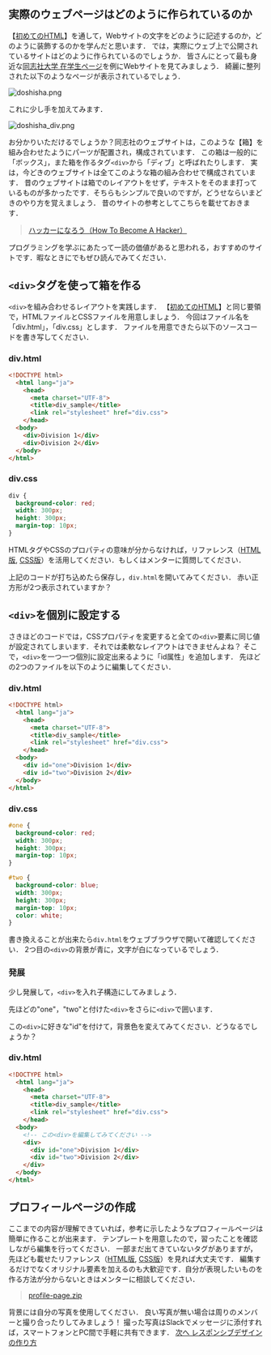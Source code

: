## 実際のウェブページはどのように作られているのか

【[初めてのHTML](helloworld.md)】を通して，Webサイトの文字をどのように記述するのか，どのように装飾するのかを学んだと思います．
では，実際にウェブ上で公開されているサイトはどのように作られているのでしょうか．
皆さんにとって最も身近な[同志社大学 在学生ページ](http://www.doshisha.ac.jp/students/index.html)を例にWebサイトを見てみましょう．
綺麗に整列された以下のようなページが表示されているでしょう．

![doshisha.png](images/profile/doshisha.png)

これに少し手を加えてみます．

![doshisha_div.png](images/profile/doshisha_div.png)

お分かりいただけるでしょうか？同志社のウェブサイトは，このような【箱】を組み合わせたようにパーツが配置され，構成されています．
この箱は一般的に「ボックス」，また箱を作るタグ```<div>```から「ディブ」と呼ばれたりします．
実は，今どきのウェブサイトは全てこのような箱の組み合わせで構成されています．
昔のウェブサイトは箱でのレイアウトをせず，テキストをそのまま打っているものが多かったです．そちらもシンプルで良いのですが，どうせならいまどきのやり方を覚えましょう．
昔のサイトの参考としてこちらを載せておきます．

> [ハッカーになろう（How To Become A Hacker）](http://cruel.org/freeware/hacker.html)

プログラミングを学ぶにあたって一読の価値があると思われる，おすすめのサイトです．暇なときにでもぜひ読んでみてください．
 
## ```<div>```タグを使って箱を作る

```<div>```を組み合わせるレイアウトを実践します．
【[初めてのHTML](helloworld.md)】と同じ要領で，HTMLファイルとCSSファイルを用意しましょう．
今回はファイル名を「div.html」，「div.css」とします．
ファイルを用意できたら以下のソースコードを書き写してください．

### div.html

```html
<!DOCTYPE html>
  <html lang="ja">
    <head>
      <meta charset="UTF-8">
      <title>div_sample</title>
      <link rel="stylesheet" href="div.css">
    </head>
  <body>
    <div>Division 1</div>
    <div>Division 2</div>
  </body>
</html>
```

### div.css

```css
div {
  background-color: red;
  width: 300px;
  height: 300px;
  margin-top: 10px;
}
```

HTMLタグやCSSのプロパティの意味が分からなければ，リファレンス（[HTML版](./../../common/html-reference.md), [CSS版](./../../common/css-reference.md)）を活用してください．もしくはメンターに質問してください．

上記のコードが打ち込めたら保存し，`div.html`を開いてみてください．
赤い正方形が2つ表示されていますか？

## ```<div>```を個別に設定する

さきほどのコードでは，CSSプロパティを変更すると全ての```<div>```要素に同じ値が設定されてしまいます．それでは柔軟なレイアウトはできませんよね？
そこで，```<div>```を一つ一つ個別に設定出来るように「id属性」を追加します．
先ほどの2つのファイルを以下のように編集してください．

### div.html

```html
<!DOCTYPE html>
  <html lang="ja">
    <head>
      <meta charset="UTF-8">
      <title>div_sample</title>
      <link rel="stylesheet" href="div.css">
    </head>
  <body>
    <div id="one">Division 1</div>
    <div id="two">Division 2</div>
  </body>
</html>
```

### div.css

```css
#one {
  background-color: red;
  width: 300px;
  height: 300px;
  margin-top: 10px;
}

#two {
  background-color: blue;
  width: 300px;
  height: 300px;
  margin-top: 10px;
  color: white;
}
```

書き換えることが出来たら`div.html`をウェブブラウザで開いて確認してください．
2つ目の```<div>```の背景が青に，文字が白になっているでしょう．

### 発展

少し発展して，```<div>```を入れ子構造にしてみましょう．

先ほどの"one"，"two"と付けた```<div>```をさらに```<div>```で囲います．

この```<div>```に好きな"id"を付けて，背景色を変えてみてください．どうなるでしょうか？

### div.html

```html
<!DOCTYPE html>
  <html lang="ja">
    <head>
      <meta charset="UTF-8">
      <title>div_sample</title>
      <link rel="stylesheet" href="div.css">
    </head>
  <body>
    <!-- この<div>を編集してみてください -->
    <div>
      <div id="one">Division 1</div>
      <div id="two">Division 2</div>
    </div>
  </body>
</html>
```

## プロフィールページの作成

ここまでの内容が理解できていれば，参考に示したようなプロフィールページは簡単に作ることが出来ます．
テンプレートを用意したので，習ったことを確認しながら編集を行ってください．
一部まだ出てきていないタグがありますが，先ほども載せたリファレンス（[HTML版](./../../common/html_reference.md), [CSS版](./../../common/css_reference.md)）を見れば大丈夫です．
編集するだけでなくオリジナル要素を加えるのも大歓迎です．自分が表現したいものを作る方法が分からないときはメンターに相談してください．

> [profile-page.zip](sample/profile-page.zip?raw=true)

背景には自分の写真を使用してください．
良い写真が無い場合は周りのメンバーと撮り合ったりしてみましょう！
撮った写真はSlackでメッセージに添付すれば，スマートフォンとPC間で手軽に共有できます．
  [次へ レスポンシブデザインの作り方](./02/how_to_design_responsively.md)
